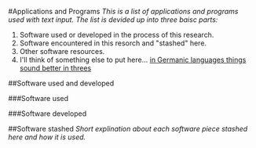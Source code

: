 #Applications and Programs
_This is a list of applications and programs used with text input. The list is devided up into three baisc parts:_
 1. Software used or developed in the process of this research.
 2. Software encountered in this resorch and "stashed" here.
 3. Other software resources.
 4. I'll think of something else to put here... [in Germanic languages things sound better in threes](http://en.wikipedia.org/wiki/Rule_of_three_(writing))
 
 
 ##Software used and developed
 
 ###Software used
 
 ###Software developed
 
 
 ##Software stashed
 _Short explination about each software piece stashed here and how it is used._
